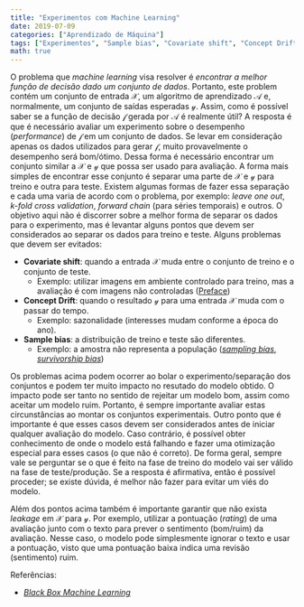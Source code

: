 ```yaml
---
title: "Experimentos com Machine Learning"
date: 2019-07-09
categories: ["Aprendizado de Máquina"]
tags: ["Experimentos", "Sample bias", "Covariate shift", "Concept Drift"]
math: true
---
```


O problema que _machine learning_ visa resolver é _encontrar a melhor função de decisão dado um conjunto de dados_.
Portanto, este problem contém um conjunto de entrada $\mathcal{X}$, um algoritmo de aprendizado $\mathcal{A}$ e, normalmente, um conjunto de saídas esperadas $\mathcal{y}$.
Assim, como é possível saber se a função de decisão $\mathcal{f}$ gerada por $\mathcal{A}$ é realmente útil?
A resposta é que é necessário avaliar um experimento sobre o desempenho (_performance_) de $\mathcal{f}$ em um conjunto de dados.
Se levar em consideração apenas os dados utilizados para gerar $\mathcal{f}$, muito provavelmente o desempenho será bom/ótimo.
Dessa forma é necessário encontrar um conjunto similar a $\mathcal{X}$ e $\mathcal{y}$ que possa ser usado para avaliação.
A forma mais simples de encontrar esse conjunto é separar uma parte de $\mathcal{X}$ e $\mathcal{y}$ para treino e outra para teste.
Existem algumas formas de fazer essa separação e cada uma varia de acordo com o problema, por exemplo:
_leave one out_, _k-fold cross validation_, _forward chain_ (para séries temporais) e outros.
O objetivo aqui não é discorrer sobre a melhor forma de separar os dados para o experimento, mas é levantar alguns pontos que devem ser considerados ao separar os dados para treino e teste.
Alguns problemas que devem ser evitados:

* **Covariate shift**: quando a entrada $\mathcal{X}$ muda entre o conjunto de treino e o conjunto de teste.
    * Exemplo: utilizar imagens em ambiente controlado para treino, mas a avaliação é com imagens não controladas ([Preface](https://cs.nyu.edu/~roweis/papers/invar-chapter.pdf))
* **Concept Drift**: quando o resultado $\mathcal{y}$ para uma entrada $\mathcal{X}$ muda com o passar do tempo.
    * Exemplo: sazonalidade (interesses mudam conforme a época do ano).
* **Sample bias**: a distribuição de treino e teste são diferentes.
    * Exemplo: a amostra não representa a população ([_sampling bias_](https://www.geckoboard.com/learn/data-literacy/statistical-fallacies/sampling-bias/), [_survivorship bias_](https://www.geckoboard.com/learn/data-literacy/statistical-fallacies/survivorship-bias/))

Os problemas acima podem ocorrer ao bolar o experimento/separação dos conjuntos e podem ter muito impacto no resutado do modelo obtido.
O impacto pode ser tanto no sentido de rejeitar um modelo bom, assim como aceitar um modelo ruim.
Portanto, é sempre importante avaliar estas circunstâncias ao montar os conjuntos experimentais.
Outro ponto que é importante é que esses casos devem ser considerados antes de iniciar qualquer avaliação do modelo.
Caso contrário, é possível obter conhecimento de onde o modelo está falhando e fazer uma otimização especial para esses casos (o que não é correto).
De forma geral, sempre vale se perguntar se o que é feito na fase de treino do modelo vai ser válido na fase de teste/produção.
Se a resposta é afirmativa, então é possível proceder; se existe dúvida, é melhor não fazer para evitar um viés do modelo.

Além dos pontos acima também é importante garantir que não exista _leakage_ em $\mathcal{X}$ para $\mathcal{y}$.
Por exemplo, utilizar a pontuação (_rating_) de uma avaliação junto com o texto para prever o sentimento (bom/ruim) da avaliação.
Nesse caso, o modelo pode simplesmente ignorar o texto e usar a pontuação, visto que uma pontuação baixa indica uma revisão (sentimento) ruim.

Referências:

* [_Black Box Machine Learning_](https://davidrosenberg.github.io/mlcourse/Archive/2017Fall/Lectures/01.black-box-ML.pdf)